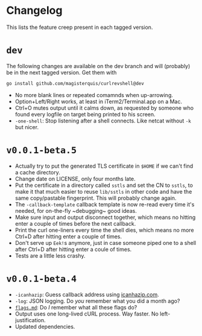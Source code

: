 Changelog
=========
This lists the feature creep present in each tagged version.

`dev`
=====
The following changes are available on the dev branch and will (probably) be
in the next tagged version.  Get them with
```sh
go install github.com/magisterquis/curlrevshell@dev
```
- No more blank lines or repeated comamnds when up-arrowing.
- Option+Left/Right works, at least in iTerm2/Terminal.app on a Mac.
- Ctrl+O mutes output until it calms down, as requested by someone who found
  every logfile on target being printed to his screen.
- `-one-shell`: Stop listening after a shell connects.  Like netcat without
  `-k` but nicer.


`v0.0.1-beta.5`
===============
- Actually try to put the generated TLS certificate in `$HOME` if we can't find
  a cache directory.
- Change date on LICENSE, only four months late.
- Put the certificate in a directory called `sstls` and set the CN to `sstls`,
  to make it that much easier to reuse `lib/sstls` in other code and have the
  same copy/pastable fingerprint.  This will probably change again.
- The `-callback-template` callback template is now re-read every time it's
  needed, for on-the-fly ~debugging~ good ideas.
- Make sure input and output disconnect together, which means no hitting enter
  a couple of times before the next callback.
- Print the curl one-liners every time the shell dies, which means no more
  Ctrl+D after hitting enter a couple of times.
- Don't serve up `Eek!`s anymore, just in case someone piped one to a shell
  after Ctrl+D after hitting enter a coule of times.
- Tests are a little less crashy.


`v0.0.1-beta.4`
===============
- `-icanhazip`: Guess callback address using [icanhazip.com](https://icanhazip.com).
- `-log`: JSON logging.  Do _you_ remember what you did a month ago?
- [`flags.md`](./flags.md): Do _I_ remember what all these flags do?
- Output uses one long-lived cURL process.  Way faster.  No left-justification.
- Updated dependencies.
